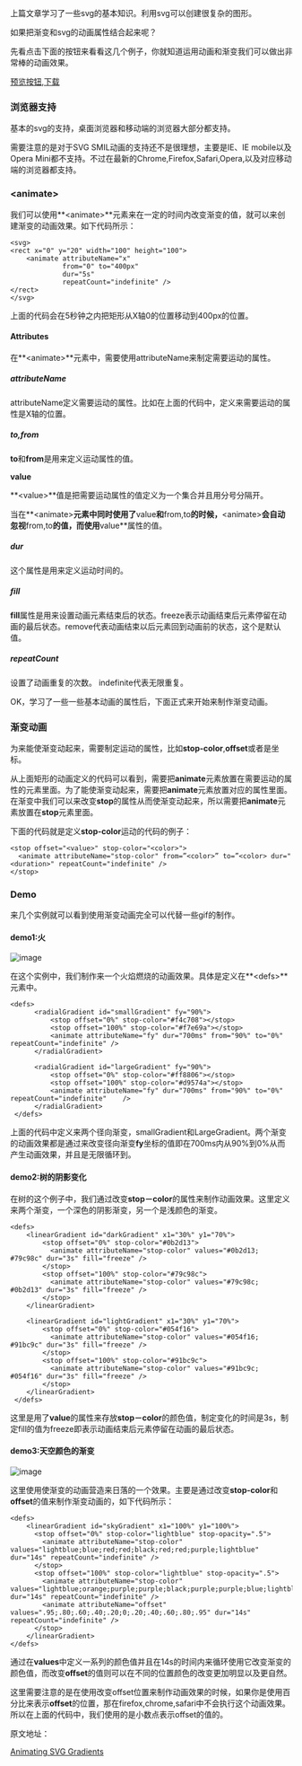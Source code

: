 上篇文章学习了一些svg的基本知识。利用svg可以创建很复杂的图形。

如果把渐变和svg的动画属性结合起来呢？

先看点击下面的按钮来看看这几个例子，你就知道运用动画和渐变我们可以做出非常棒的动画效果。

[预览按钮](http://designmodo.com/demo/svg-gradients/),[下载](https://dl.dropboxusercontent.com/u/21385868/designmodo/svg-gradients.zip)

### 浏览器支持

基本的svg的支持，桌面浏览器和移动端的浏览器大部分都支持。

需要注意的是对于SVG SMIL动画的支持还不是很理想，主要是IE、IE mobile以及Opera Mini都不支持。不过在最新的Chrome,Firefox,Safari,Opera,以及对应移动端的浏览器都支持。

### &lt;animate&gt;

我们可以使用**&lt;animate&gt;**元素来在一定的时间内改变渐变的值，就可以来创建渐变的动画效果。如下代码所示：

	<svg>
    <rect x="0" y="20" width="100" height="100">
        <animate attributeName="x"
                 from="0" to="400px"
                 dur="5s"
                 repeatCount="indefinite" />
    </rect>
	</svg>
	
上面的代码会在5秒钟之内把矩形从X轴0的位置移动到400px的位置。

#### Attributes

在**&lt;animate&gt;**元素中，需要使用attributeName来制定需要运动的属性。

##### attributeName

attributeName定义需要运动的属性。比如在上面的代码中，定义来需要运动的属性是X轴的位置。

##### to,from

**to**和**from**是用来定义运动属性的值。

**value**

**&lt;value&gt;**值是把需要运动属性的值定义为一个集合并且用分号分隔开。

当在**&lt;animate&gt;**元素中同时使用了**value**和**from,to**的时候，**&lt;animate&gt;**会自动忽视**from,to**的值，而使用**value**属性的值。

##### dur

这个属性是用来定义运动时间的。

##### fill

**fill**属性是用来设置动画元素结束后的状态。freeze表示动画结束后元素停留在动画的最后状态。remove代表动画结束以后元素回到动画前的状态，这个是默认值。

##### repeatCount

设置了动画重复的次数。 indefinite代表无限重复。

OK，学习了一些一些基本动画的属性后，下面正式来开始来制作渐变动画。

### 渐变动画

为来能使渐变动起来，需要制定运动的属性，比如**stop-color**,**offset**或者是坐标。

从上面矩形的动画定义的代码可以看到，需要把**animate**元素放置在需要运动的属性的元素里面。为了能使渐变动起来，需要把**animate**元素放置对应的属性里面。在渐变中我们可以来改变**stop**的属性从而使渐变动起来，所以需要把**animate**元素放置在**stop**元素里面。

下面的代码就是定义**stop-color**运动的代码的例子：

	<stop offset="<value>" stop-color="<color>">
      <animate attributeName="stop-color" from=”<color>” to=”<color> dur="<duration>" repeatCount="indefinite" />
	</stop>
	
### Demo

来几个实例就可以看到使用渐变动画完全可以代替一些gif的制作。

#### demo1:火

![image](http://designmodo.com/wp-content/uploads/2014/06/firepreview.png)

在这个实例中，我们制作来一个火焰燃烧的动画效果。具体是定义在**&lt;defs&gt;**元素中。

	<defs>
          <radialGradient id="smallGradient" fy="90%">
              <stop offset="0%" stop-color="#f4c708"></stop>
              <stop offset="100%" stop-color="#f7e69a"></stop>
              <animate attributeName="fy" dur="700ms" from="90%" to="0%" repeatCount="indefinite" />
          </radialGradient>

          <radialGradient id="largeGradient" fy="90%">
              <stop offset="0%" stop-color="#ff8806"></stop>
              <stop offset="100%" stop-color="#d9574a"></stop>
              <animate attributeName="fy" dur="700ms" from="90%" to="0%" repeatCount="indefinite"    />
          </radialGradient>
     </defs>
     
上面的代码中定义来两个径向渐变，smallGradient和LargeGradient。两个渐变的动画效果都是通过来改变径向渐变**fy**坐标的值即在700ms内从90%到0%从而产生动画效果，并且是无限循环到。

#### demo2:树的阴影变化

在树的这个例子中，我们通过改变**stop－color**的属性来制作动画效果。这里定义来两个渐变，一个深色的阴影渐变，另一个是浅颜色的渐变。

	<defs>
        <linearGradient id="darkGradient" x1="30%" y1="70%">
            <stop offset="0%" stop-color="#0b2d13">
              <animate attributeName="stop-color" values="#0b2d13; #79c98c" dur="3s" fill="freeze" />
            </stop>
            <stop offset="100%" stop-color="#79c98c">
              <animate attributeName="stop-color" values="#79c98c; #0b2d13" dur="3s" fill="freeze" />
            </stop>
        </linearGradient>

        <linearGradient id="lightGradient" x1="30%" y1="70%">
            <stop offset="0%" stop-color="#054f16">
              <animate attributeName="stop-color" values="#054f16; #91bc9c" dur="3s" fill="freeze" />
            </stop>
            <stop offset="100%" stop-color="#91bc9c">
              <animate attributeName="stop-color" values="#91bc9c; #054f16" dur="3s" fill="freeze" />
            </stop>
        </linearGradient>
     </defs>
     
这里是用了**value**的属性来存放**stop－color**的颜色值，制定变化的时间是3s，制定fill的值为freeze即表示动画结束后元素停留在动画的最后状态。

#### demo3:天空颜色的渐变

![image](http://designmodo.com/wp-content/uploads/2014/06/skypreview.png)

这里使用使渐变的动画营造来日落的一个效果。主要是通过改变**stop-color**和**offset**的值来制作渐变动画的，如下代码所示：

	<defs>
        <linearGradient id="skyGradient" x1="100%" y1="100%">
          <stop offset="0%" stop-color="lightblue" stop-opacity=".5">
            <animate attributeName="stop-color" values="lightblue;blue;red;red;black;red;red;purple;lightblue" dur="14s" repeatCount="indefinite" />
          </stop>
          <stop offset="100%" stop-color="lightblue" stop-opacity=".5">
            <animate attributeName="stop-color" values="lightblue;orange;purple;purple;black;purple;purple;blue;lightblue" dur="14s" repeatCount="indefinite" />
            <animate attributeName="offset" values=".95;.80;.60;.40;.20;0;.20;.40;.60;.80;.95" dur="14s" repeatCount="indefinite" />
          </stop>
        </linearGradient>
	</defs>
	
通过在**values**中定义一系列的颜色值并且在14s的时间内来循环使用它改变渐变的颜色值，而改变**offset**的值则可以在不同的位置颜色的改变更加明显以及更自然。

这里需要注意的是在使用改变offset位置来制作动画效果的时候，如果你是使用百分比来表示**offset**的位置，那在firefox,chrome,safari中不会执行这个动画效果。所以在上面的代码中，我们使用的是小数点表示offset的值的。

原文地址：

[Animating SVG Gradients](http://designmodo.com/animate-svg-gradients/)


